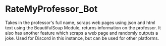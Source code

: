 # RateMyProfessor_Bot
Takes in the professor's full name, scraps web pages using json and html text using the BeautifulSoup Module, returns information on the professor. It also has another feature which scraps a web page and randomly outputs a joke. Used for Discord in this instance, but can be used for other platforms. 
